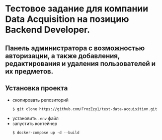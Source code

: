 # Тестовое задание для компании Data Acquisition на позицию Backend Developer.
## Панель администратора с возможностью авторизации, а также добавления, редактирования и удаления пользователей и их предметов.

## Установка проекта

- скопировать репозиторий
    ```console
    $ git clone https://github.com/FrozZzy1/test-data-acquisition.git
    ```
- установить `.env` файл
- запустить контейнер
    ```console
    $ docker-compose up -d --build
    ```
